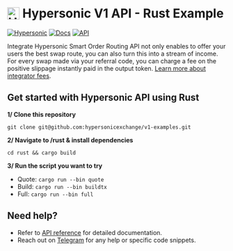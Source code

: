 <h1 align="left" style="display: flex; align-items: center;">
  <img src="https://hypersonic.exchange/brand/logo.svg" alt="Hypersonic" height="28px">
  &nbsp;<span>Hypersonic V1 API - Rust Example</span>
</h1>

[![Hypersonic](https://img.shields.io/static/v1?label=&message=Hypersonic&color=grey&logo=ethereum&logoColor=white)](https://hypersonic.exchange)
[![Docs](https://img.shields.io/badge/Docs-%F0%9F%93%84-blue)](https://docs.hypersonic.exchange)
[![API](https://img.shields.io/badge/API-%F0%9F%93%84-green)](https://docs.hypersonic.exchange/api-reference)

Integrate Hypersonic Smart Order Routing API not only enables to offer your users the best swap route, you can also turn this into a stream of income. For every swap made via your referral code, you can charge a fee on the positive slippage instantly paid in the output token. [Learn more about integrator fees](https://docs.hypersonic.exchange/referral).

## Get started with Hypersonic API using Rust

**1/ Clone this repository**

`git clone git@github.com:hypersonicexchange/v1-examples.git`

**2/ Navigate to /rust & install dependencies**

`cd rust && cargo build`

**3/ Run the script you want to try** 

- Quote: `cargo run --bin quote`
- Build: `cargo run --bin buildtx`
- Full: `cargo run --bin full`

## Need help?

- Refer to [API reference](https://docs.hypersonic.exchange/api-reference) for detailed documentation.
- Reach out on [Telegram](https://t.me/hypersonicexchange) for any help or specific code snippets.